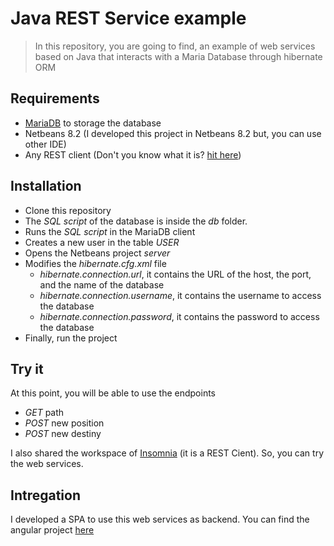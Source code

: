 # Java REST Service example

> In this repository, you are going to find, an example of web services based on Java that interacts with a Maria Database through hibernate ORM

## Requirements

- [MariaDB](https://mariadb.org/download/) to storage the database
- Netbeans 8.2 (I developed this project in Netbeans 8.2 but, you can use other IDE)
- Any REST client (Don't you know what it is? [hit here](https://www.guru99.com/rest-client-testing.html#:~:text=REST%20Client%20is%20a%20method,is%20called%20the%20REST%20client.))

## Installation

- Clone this repository
- The _SQL script_ of the database is inside the _db_ folder.
- Runs the _SQL script_ in the MariaDB client
- Creates a new user in the table _USER_
- Opens the Netbeans project _server_
- Modifies the _hibernate.cfg.xml_ file
    - _hibernate.connection.url_, it contains the URL of the host, the port, and the name of the database
    - _hibernate.connection.username_, it contains the username to access the database
    - _hibernate.connection.password_, it contains the password to access the database
- Finally, run the project

## Try it

At this point, you will be able to use the endpoints
- _GET_ path
- _POST_ new position
- _POST_ new destiny

I also shared the workspace of [Insomnia](https://insomnia.rest/download/#windows) (it is a REST Cient). So, you can try the web services.

## Intregation

I developed a SPA to use this web services as backend. You can find the angular project [here](https://github.com/locus0002/markers-n-polylines)
